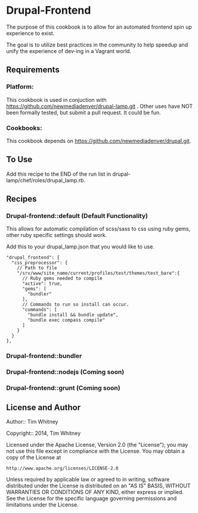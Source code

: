 Drupal-Frontend
===============

The purpose of this cookbook is to allow for an automated frontend spin up
experience to exist.

The goal is to utilize best practices in the community to help speedup and unify
the experience of dev-ing in a Vagrant world.

Requirements
------------

### Platform:

This cookbook is used in conjuction with https://github.com/newmediadenver/drupal-lamp.git .
Other uses have NOT been formally tested, but submit a pull request. It could be
fun.

### Cookbooks:

This cookbook depends on https://github.com/newmediadenver/drupal.git.

To Use
------
Add this recipe to the END of the run list in drupal-lamp/chef/roles/drupal_lamp.rb.

Recipes
-------
### Drupal-frontend::default (Default Functionality)
This allows for automatic compilation of scss/sass to css using ruby gems, other
ruby specific settings should work.

Add this to your drupal_lamp.json that you would like to use.

```
"drupal_frontend": {
  "css_preprocessor": {
    // Path to file
    "/srv/www/site_name/current/profiles/test/themes/test_bare":{
      // Ruby gems needed to compile
      "active": true,
      "gems": [
        "bundler"
      ],
      // Commands to run so install can occur.
      "commands": [
        "bundle install && bundle update",
        "bundle exec compass compile"
      ]
    }
  }
},
```

### Drupal-frontend::bundler
### Drupal-frontend::nodejs (Coming soon)
### Drupal-frontend::grunt (Coming soon)



License and Author
------------------

Author:: Tim Whitney

Copyright:: 2014, Tim Whitney

Licensed under the Apache License, Version 2.0 (the "License");
you may not use this file except in compliance with the License.
You may obtain a copy of the License at

    http://www.apache.org/licenses/LICENSE-2.0

Unless required by applicable law or agreed to in writing, software
distributed under the License is distributed on an "AS IS" BASIS,
WITHOUT WARRANTIES OR CONDITIONS OF ANY KIND, either express or implied.
See the License for the specific language governing permissions and
limitations under the License.
